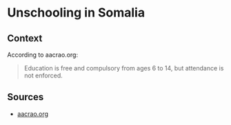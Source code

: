 # Unschooling in Somalia

## Context

According to aacrao.org:

> Education is free and compulsory from ages 6 to 14, but attendance is not enforced.

## Sources

* [aacrao.org](https://www.aacrao.org/edge/country/somalia)

